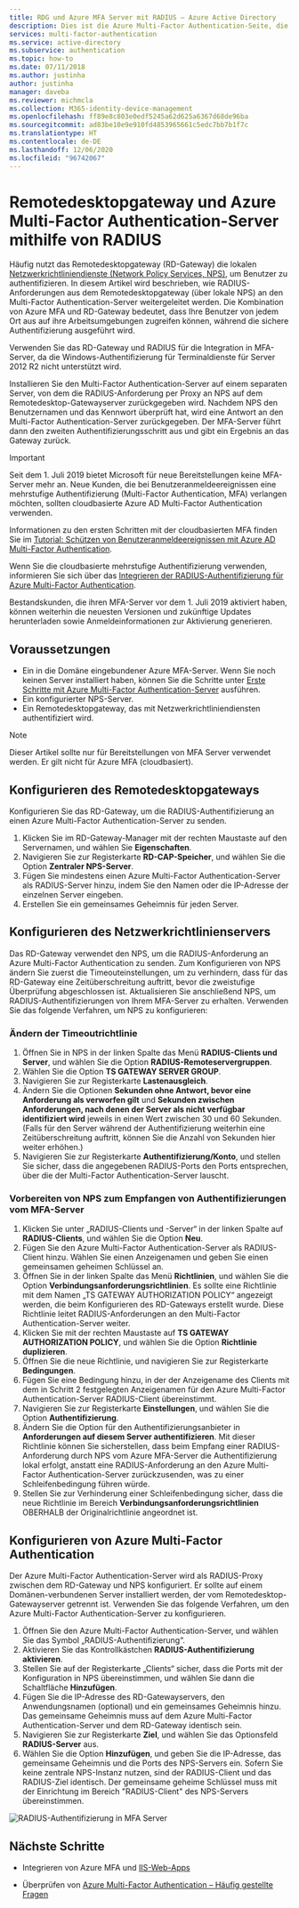 ```yaml
---
title: RDG und Azure MFA Server mit RADIUS – Azure Active Directory
description: Dies ist die Azure Multi-Factor Authentication-Seite, die bei der Bereitstellung des Remotedesktopgateways (RD-Gateway) und des Azure Multi-Factor Authentication-Servers mithilfe von RADIUS Unterstützung bietet.
services: multi-factor-authentication
ms.service: active-directory
ms.subservice: authentication
ms.topic: how-to
ms.date: 07/11/2018
ms.author: justinha
author: justinha
manager: daveba
ms.reviewer: michmcla
ms.collection: M365-identity-device-management
ms.openlocfilehash: ff89e8c803e0edf5245a62d625a6367d68de96ba
ms.sourcegitcommit: ad83be10e9e910fd4853965661c5edc7bb7b1f7c
ms.translationtype: HT
ms.contentlocale: de-DE
ms.lasthandoff: 12/06/2020
ms.locfileid: "96742067"
---
```

# <a name="remote-desktop-gateway-and-azure-multi-factor-authentication-server-using-radius"></a>Remotedesktopgateway und Azure Multi-Factor Authentication-Server mithilfe von RADIUS

Häufig nutzt das Remotedesktopgateway (RD-Gateway) die lokalen [Netzwerkrichtliniendienste (Network Policy Services, NPS)](/windows-server/networking/core-network-guide/core-network-guide#BKMK_optionalfeatures), um Benutzer zu authentifizieren. In diesem Artikel wird beschrieben, wie RADIUS-Anforderungen aus dem Remotedesktopgateway (über lokale NPS) an den Multi-Factor Authentication-Server weitergeleitet werden. Die Kombination von Azure MFA und RD-Gateway bedeutet, dass Ihre Benutzer von jedem Ort aus auf ihre Arbeitsumgebungen zugreifen können, während die sichere Authentifizierung ausgeführt wird.

Verwenden Sie das RD-Gateway und RADIUS für die Integration in MFA-Server, da die Windows-Authentifizierung für Terminaldienste für Server 2012 R2 nicht unterstützt wird.

Installieren Sie den Multi-Factor Authentication-Server auf einem separaten Server, von dem die RADIUS-Anforderung per Proxy an NPS auf dem Remotedesktop-Gatewayserver zurückgegeben wird. Nachdem NPS den Benutzernamen und das Kennwort überprüft hat, wird eine Antwort an den Multi-Factor Authentication-Server zurückgegeben. Der MFA-Server führt dann den zweiten Authentifizierungsschritt aus und gibt ein Ergebnis an das Gateway zurück.

> [!IMPORTANT]
> Seit dem 1. Juli 2019 bietet Microsoft für neue Bereitstellungen keine MFA-Server mehr an. Neue Kunden, die bei Benutzeranmeldeereignissen eine mehrstufige Authentifizierung (Multi-Factor Authentication, MFA) verlangen möchten, sollten cloudbasierte Azure AD Multi-Factor Authentication verwenden.
>
> Informationen zu den ersten Schritten mit der cloudbasierten MFA finden Sie im [Tutorial: Schützen von Benutzeranmeldeereignissen mit Azure AD Multi-Factor Authentication](tutorial-enable-azure-mfa.md).
>
> Wenn Sie die cloudbasierte mehrstufige Authentifizierung verwenden, informieren Sie sich über das [Integrieren der RADIUS-Authentifizierung für Azure Multi-Factor Authentication](howto-mfa-nps-extension.md).
>
> Bestandskunden, die ihren MFA-Server vor dem 1. Juli 2019 aktiviert haben, können weiterhin die neuesten Versionen und zukünftige Updates herunterladen sowie Anmeldeinformationen zur Aktivierung generieren.

## <a name="prerequisites"></a>Voraussetzungen

- Ein in die Domäne eingebundener Azure MFA-Server. Wenn Sie noch keinen Server installiert haben, können Sie die Schritte unter [Erste Schritte mit Azure Multi-Factor Authentication-Server](howto-mfaserver-deploy.md) ausführen.
- Ein konfigurierter NPS-Server.
- Ein Remotedesktopgateway, das mit Netzwerkrichtliniendiensten authentifiziert wird.

> [!NOTE]
> Dieser Artikel sollte nur für Bereitstellungen von MFA Server verwendet werden. Er gilt nicht für Azure MFA (cloudbasiert).

## <a name="configure-the-remote-desktop-gateway"></a>Konfigurieren des Remotedesktopgateways

Konfigurieren Sie das RD-Gateway, um die RADIUS-Authentifizierung an einen Azure Multi-Factor Authentication-Server zu senden.

1. Klicken Sie im RD-Gateway-Manager mit der rechten Maustaste auf den Servernamen, und wählen Sie **Eigenschaften**.
2. Navigieren Sie zur Registerkarte **RD-CAP-Speicher**, und wählen Sie die Option **Zentraler NPS-Server**.
3. Fügen Sie mindestens einen Azure Multi-Factor Authentication-Server als RADIUS-Server hinzu, indem Sie den Namen oder die IP-Adresse der einzelnen Server eingeben.
4. Erstellen Sie ein gemeinsames Geheimnis für jeden Server.

## <a name="configure-nps"></a>Konfigurieren des Netzwerkrichtlinienservers

Das RD-Gateway verwendet den NPS, um die RADIUS-Anforderung an Azure Multi-Factor Authentication zu senden. Zum Konfigurieren von NPS ändern Sie zuerst die Timeouteinstellungen, um zu verhindern, dass für das RD-Gateway eine Zeitüberschreitung auftritt, bevor die zweistufige Überprüfung abgeschlossen ist. Aktualisieren Sie anschließend NPS, um RADIUS-Authentifizierungen von Ihrem MFA-Server zu erhalten. Verwenden Sie das folgende Verfahren, um NPS zu konfigurieren:

### <a name="modify-the-timeout-policy"></a>Ändern der Timeoutrichtlinie

1. Öffnen Sie in NPS in der linken Spalte das Menü **RADIUS-Clients und Server**, und wählen Sie die Option **RADIUS-Remoteservergruppen**.
2. Wählen Sie die Option **TS GATEWAY SERVER GROUP**.
3. Navigieren Sie zur Registerkarte **Lastenausgleich**.
4. Ändern Sie die Optionen **Sekunden ohne Antwort, bevor eine Anforderung als verworfen gilt** und **Sekunden zwischen Anforderungen, nach denen der Server als nicht verfügbar identifiziert wird** jeweils in einen Wert zwischen 30 und 60 Sekunden. (Falls für den Server während der Authentifizierung weiterhin eine Zeitüberschreitung auftritt, können Sie die Anzahl von Sekunden hier weiter erhöhen.)
5. Navigieren Sie zur Registerkarte **Authentifizierung/Konto**, und stellen Sie sicher, dass die angegebenen RADIUS-Ports den Ports entsprechen, über die der Multi-Factor Authentication-Server lauscht.

### <a name="prepare-nps-to-receive-authentications-from-the-mfa-server"></a>Vorbereiten von NPS zum Empfangen von Authentifizierungen vom MFA-Server

1. Klicken Sie unter „RADIUS-Clients und -Server“ in der linken Spalte auf **RADIUS-Clients**, und wählen Sie die Option **Neu**.
2. Fügen Sie den Azure Multi-Factor Authentication-Server als RADIUS-Client hinzu. Wählen Sie einen Anzeigenamen und geben Sie einen gemeinsamen geheimen Schlüssel an.
3. Öffnen Sie in der linken Spalte das Menü **Richtlinien**, und wählen Sie die Option **Verbindungsanforderungsrichtlinien**. Es sollte eine Richtlinie mit dem Namen „TS GATEWAY AUTHORIZATION POLICY“ angezeigt werden, die beim Konfigurieren des RD-Gateways erstellt wurde. Diese Richtlinie leitet RADIUS-Anforderungen an den Multi-Factor Authentication-Server weiter.
4. Klicken Sie mit der rechten Maustaste auf **TS GATEWAY AUTHORIZATION POLICY**, und wählen Sie die Option **Richtlinie duplizieren**.
5. Öffnen Sie die neue Richtlinie, und navigieren Sie zur Registerkarte **Bedingungen**.
6. Fügen Sie eine Bedingung hinzu, in der der Anzeigename des Clients mit dem in Schritt 2 festgelegten Anzeigenamen für den Azure Multi-Factor Authentication-Server RADIUS-Client übereinstimmt.
7. Navigieren Sie zur Registerkarte **Einstellungen**, und wählen Sie die Option **Authentifizierung**.
8. Ändern Sie die Option für den Authentifizierungsanbieter in **Anforderungen auf diesem Server authentifizieren**. Mit dieser Richtlinie können Sie sicherstellen, dass beim Empfang einer RADIUS-Anforderung durch NPS vom Azure MFA-Server die Authentifizierung lokal erfolgt, anstatt eine RADIUS-Anforderung an den Azure Multi-Factor Authentication-Server zurückzusenden, was zu einer Schleifenbedingung führen würde.
9. Stellen Sie zur Verhinderung einer Schleifenbedingung sicher, dass die neue Richtlinie im Bereich **Verbindungsanforderungsrichtlinien** OBERHALB der Originalrichtlinie angeordnet ist.

## <a name="configure-azure-multi-factor-authentication"></a>Konfigurieren von Azure Multi-Factor Authentication

Der Azure Multi-Factor Authentication-Server wird als RADIUS-Proxy zwischen dem RD-Gateway und NPS konfiguriert.  Er sollte auf einem Domänen-verbundenen Server installiert werden, der vom Remotedesktop-Gatewayserver getrennt ist. Verwenden Sie das folgende Verfahren, um den Azure Multi-Factor Authentication-Server zu konfigurieren.

1. Öffnen Sie den Azure Multi-Factor Authentication-Server, und wählen Sie das Symbol „RADIUS-Authentifizierung“.
2. Aktivieren Sie das Kontrollkästchen **RADIUS-Authentifizierung aktivieren**.
3. Stellen Sie auf der Registerkarte „Clients“ sicher, dass die Ports mit der Konfiguration in NPS übereinstimmen, und wählen Sie dann die Schaltfläche **Hinzufügen**.
4. Fügen Sie die IP-Adresse des RD-Gatewayservers, den Anwendungsnamen (optional) und ein gemeinsames Geheimnis hinzu. Das gemeinsame Geheimnis muss auf dem Azure Multi-Factor Authentication-Server und dem RD-Gateway identisch sein.
3. Navigieren Sie zur Registerkarte **Ziel**, und wählen Sie das Optionsfeld **RADIUS-Server** aus.
4. Wählen Sie die Option **Hinzufügen**, und geben Sie die IP-Adresse, das gemeinsame Geheimnis und die Ports des NPS-Servers ein. Sofern Sie keine zentrale NPS-Instanz nutzen, sind der RADIUS-Client und das RADIUS-Ziel identisch. Der gemeinsame geheime Schlüssel muss mit der Einrichtung im Bereich "RADIUS-Client" des NPS-Servers übereinstimmen.

![RADIUS-Authentifizierung in MFA Server](./media/howto-mfaserver-nps-rdg/radius.png)

## <a name="next-steps"></a>Nächste Schritte

- Integrieren von Azure MFA und [IIS-Web-Apps](howto-mfaserver-iis.md)

- Überprüfen von [Azure Multi-Factor Authentication – Häufig gestellte Fragen](multi-factor-authentication-faq.md)
